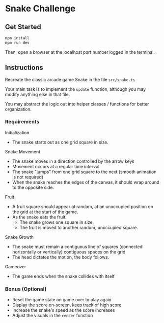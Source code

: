 # Snake Challenge

## Get Started
```bash
npm install
npm run dev
```

Then, open a browser at the localhost port number logged in the terminal.

## Instructions

Recreate the classic arcade game Snake in the file `src/snake.ts`

Your main task is to implement the `update` function, although you may modify anything
else in that file.

You may abstract the logic out into helper classes / functions for better organization.

### Requirements
Initialization
- The snake starts out as one grid square in size.

Snake Movement
- The snake moves in a direction controlled by the arrow keys
- Movement occurs at a regular time interval
- The snake "jumps" from one grid square to the next (smooth animation is not required)
- When the snake reaches the edges of the canvas, it should wrap around to the opposite side.

Fruit
- A fruit square should appear at random, at an unoccupied position on the grid at the start of the game.
- As the snake eats the fruit:
    - The snake grows one square in size.
    - The fruit is moved to another random, unoccupied square.

Snake Growth
- The snake must remain a contiguous line of squares (connected horizontally or vertically) contiguous spaces on the grid
- The head dictates the motion, the body follows.

Gameover
- The game ends when the snake collides with itself

### Bonus (Optional)
- Reset the game state on game over to play again
- Display the score on-screen, keep track of high score
- Increase the snake's speed as the score increases
- Adjust the visuals in the `render` function
